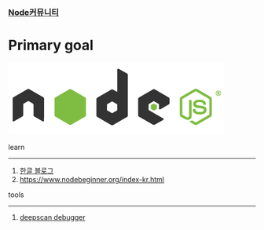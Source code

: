 ### [Node커뮤니티](https://nodejs.github.io/nodejs-ko/articles/2017/11/07/release-v8.9.1/)

# Primary goal  
![screensh](./img/ndoe.PNG)  

learn
- - -
1. [한글 블로그](http://blog.naver.com/agilesoft/220981582724)  
2. https://www.nodebeginner.org/index-kr.html  

tools
- - -
1. [deepscan debugger](https://deepscan.io/home/)  

